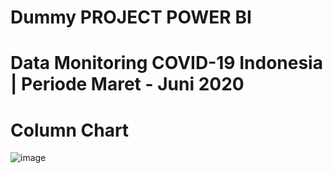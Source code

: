 # Dummy PROJECT POWER BI
# Data Monitoring COVID-19 Indonesia | Periode Maret - Juni 2020
# Column Chart
![image](https://github.com/user-attachments/assets/bd46af1e-2279-41f6-becb-8a2137cf01d3)
